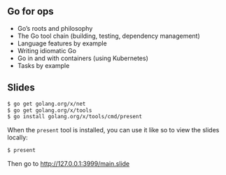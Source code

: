 ## Go for ops

- Go’s roots and philosophy
- The Go tool chain (building, testing, dependency management)
- Language features by example
- Writing idiomatic Go 
- Go in and with containers (using Kubernetes) 
- Tasks by example

## Slides

```bash
$ go get golang.org/x/net
$ go get golang.org/x/tools
$ go install golang.org/x/tools/cmd/present
```

When the `present` tool is installed, you can use it like so to view the slides locally:

```bash
$ present
```

Then go to http://127.0.0.1:3999/main.slide
